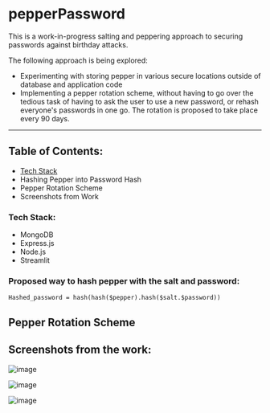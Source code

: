 # pepperPassword

This is a work-in-progress salting and peppering approach to securing passwords against birthday attacks. 

The following approach is being explored:

<ul>
  <li>Experimenting with storing pepper in various secure locations outside of database and application code</li>
  <li>Implementing a pepper rotation scheme, without having to go over the tedious task of having to ask the user to use a new password, or rehash everyone's passwords in one go. The rotation is proposed to take place every 90 days.</li>
</ul>

<hr>

<h2>Table of Contents:</h2>

<ul>
  <li><a href="#techstack">Tech Stack</a></li>
  <li><a>Hashing Pepper into Password Hash</a></li>
  <li><a>Pepper Rotation Scheme</a></li>
  <li><a>Screenshots from Work</a></li>
</ul>

<h3 id="techstack">Tech Stack:</h3>

<ul>
  <li>MongoDB</li>
  <li>Express.js</li>
  <li>Node.js</li>
  <li>Streamlit</li>
</ul>

<h3>Proposed way to hash pepper with the salt and password:</h3>

```Hashed_password = hash(hash($pepper).hash($salt.$password))```

<h2>Pepper Rotation Scheme</h2>



<h2>Screenshots from the work:</h2>

![image](https://github.com/ShreeluSantosh/pepperPassword/assets/94289402/eb890ec3-3262-4bdd-b0fc-ea6ae86151af)

![image](https://github.com/ShreeluSantosh/pepperPassword/assets/94289402/b27ce45e-a082-47f1-9748-fdde58864a37)

![image](https://github.com/ShreeluSantosh/pepperPassword/assets/94289402/b66c35ad-3f05-4589-95f8-250ed82279a1)
